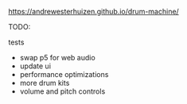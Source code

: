 https://andrewesterhuizen.github.io/drum-machine/

TODO:

tests

- swap p5 for web audio
- update ui
- performance optimizations
- more drum kits
- volume and pitch controls
